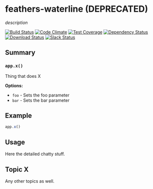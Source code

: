 # feathers-waterline (DEPRECATED)
*description*

[![Build Status](https://travis-ci.org/feathersjs/feathers-waterline.png?branch=master)](https://travis-ci.org/feathersjs/feathers-waterline)
[![Code Climate](https://codeclimate.com/github/feathersjs/feathers-waterline/badges/gpa.svg)](https://codeclimate.com/github/feathersjs/feathers-waterline)
[![Test Coverage](https://codeclimate.com/github/feathersjs/feathers-waterline/badges/coverage.svg)](https://codeclimate.com/github/feathersjs/feathers-waterline/coverage)
[![Dependency Status](https://img.shields.io/david/feathersjs/feathers-waterline.svg?style=flat-square)](https://david-dm.org/feathersjs/feathers-waterline)
[![Download Status](https://img.shields.io/npm/dm/feathers-waterline.svg?style=flat-square)](https://www.npmjs.com/package/feathers-waterline)
[![Slack Status](http://slack.feathersjs.com/badge.svg)](http://slack.feathersjs.com)


## Summary

### `app.x()`

Thing that does X

__Options:__

- `foo` - Sets the foo parameter
- `bar` - Sets the bar parameter

## Example

```js
app.x()
```

## Usage

Here the detailed chatty stuff.

## Topic X

Any other topics as well.